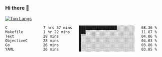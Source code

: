 ### Hi there 👋

<!--
**3Xpl0it3r/3Xpl0it3r** is a ✨ _special_ ✨ repository because its `README.md` (this file) appears on your GitHub profile.

Here are some ideas to get you started:

- 🔭 I’m currently working on ...
- 🌱 I’m currently learning ...
- 👯 I’m looking to collaborate on ...
- 🤔 I’m looking for help with ...
- 💬 Ask me about ...
- 📫 How to reach me: ...
- 😄 Pronouns: ...
- ⚡ Fun fact: ...
-->


[![Top Langs](https://github-readme-stats.vercel.app/api/top-langs/?username=3Xpl0it3r&layout=compact)](https://github.com/3Xpl0it3r/3Xpl0it3r)

<!--START_SECTION:waka-->

```text
C                7 hrs 57 mins   █████████████████░░░░░░░░   68.36 %
Makefile         1 hr 22 mins    ███░░░░░░░░░░░░░░░░░░░░░░   11.87 %
Text             28 mins         █░░░░░░░░░░░░░░░░░░░░░░░░   04.06 %
ObjectiveC       28 mins         █░░░░░░░░░░░░░░░░░░░░░░░░   04.03 %
Go               26 mins         █░░░░░░░░░░░░░░░░░░░░░░░░   03.86 %
YAML             26 mins         █░░░░░░░░░░░░░░░░░░░░░░░░   03.85 %
```

<!--END_SECTION:waka-->
